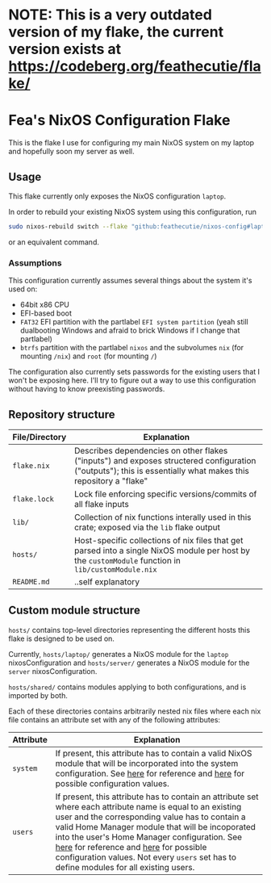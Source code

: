 # NOTE: This is a **very** outdated version of my flake, the current version exists at https://codeberg.org/feathecutie/flake/

# Fea's NixOS Configuration Flake

This is the flake I use for configuring my main NixOS system on my laptop and hopefully soon my server as well.

## Usage

This flake currently only exposes the NixOS configuration `laptop`.

In order to rebuild your existing NixOS system using this configuration, run
```sh
sudo nixos-rebuild switch --flake "github:feathecutie/nixos-config#laptop"
```
or an equivalent command.

### Assumptions

This configuration currently assumes several things about the system it's used on:
* 64bit x86 CPU
* EFI-based boot
* `FAT32` EFI partition with the partlabel `EFI system partition` (yeah still dualbooting Windows and afraid to brick Windows if I change that partlabel)
* `btrfs` partition with the partlabel `nixos` and the subvolumes `nix` (for mounting `/nix`) and `root` (for mounting `/`)

The configuration also currently sets passwords for the existing users that I won't be exposing here. I'll try to figure out a way to use this configuration without having to know preexisting passwords.

## Repository structure

| File/Directory | Explanation|
| --- | --- |
| `flake.nix` | Describes dependencies on other flakes ("inputs") and exposes structered configuration ("outputs"); this is essentially what makes this repository a "flake" |
| `flake.lock` | Lock file enforcing specific versions/commits of all flake inputs |
| `lib/` | Collection of nix functions interally used in this crate; exposed via the `lib` flake output |
| `hosts/` | Host-specific collections of nix files that get parsed into a single NixOS module per host by the `customModule` function in `lib/customModule.nix` |
| `README.md` | ..self explanatory |

## Custom module structure

`hosts/` contains top-level directories representing the different hosts this flake is designed to be used on.

Currently, `hosts/laptop/` generates a NixOS module for the `laptop` nixosConfiguration and `hosts/server/` generates a NixOS module for the `server` nixosConfiguration.

`hosts/shared/` contains modules applying to both configurations, and is imported by both.

Each of these directories contains arbitrarily nested nix files where each nix file contains an attribute set with any of the following attributes:

| Attribute | Explanation |
| --- | --- |
| `system` | If present, this attribute has to contain a valid NixOS module that will be incorporated into the system configuration. See [here](https://nixos.wiki/wiki/NixOS_modules) for reference and [here](https://search.nixos.org/options) for possible configuration values. |
| `users` | If present, this attribute has to contain an attribute set where each attribute name is equal to an existing user and the corresponding value has to contain a valid Home Manager module that will be incoporated into the user's Home Manager configuration. See [here](https://nix-community.github.io/home-manager) for reference and [here](https://nix-community.github.io/home-manager/options.html) for possible configuration values. Not every `users` set has to define modules for all existing users. |
